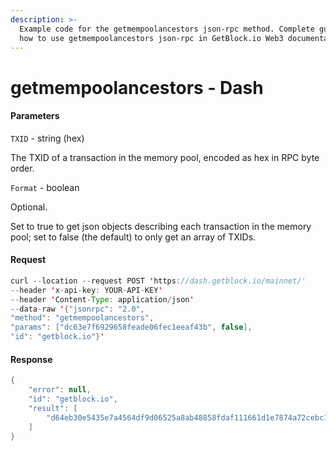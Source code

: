 ```yaml
---
description: >-
  Example code for the getmempoolancestors json-rpc method. Сomplete guide on
  how to use getmempoolancestors json-rpc in GetBlock.io Web3 documentation.
---
```


# getmempoolancestors - Dash

#### Parameters

`TXID` - string (hex)

The TXID of a transaction in the memory pool, encoded as hex in RPC byte order.

`Format` - boolean

Optional.

Set to true to get json objects describing each transaction in the memory pool; set to false (the default) to only get an array of TXIDs.

#### Request

```java
curl --location --request POST 'https://dash.getblock.io/mainnet/' 
--header 'x-api-key: YOUR-API-KEY' 
--header 'Content-Type: application/json' 
--data-raw '{"jsonrpc": "2.0",
"method": "getmempoolancestors",
"params": ["dc63e7f6929658feade06fec1eeaf43b", false],
"id": "getblock.io"}'
```

#### Response

```java
{
    "error": null,
    "id": "getblock.io",
    "result": [
        "d64eb30e5435e7a4564df9d06525a8ab48858fdaf111661d1e7874a72cebc132"
    ]
}
```
